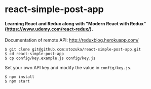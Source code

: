 # react-simple-post-app

#### Learning React and Redux along with "Modern React with Redux"(https://www.udemy.com/react-redux/).

Documentation of remote API: http://reduxblog.herokuapp.com/

```
$ git clone git@github.com:stozuka/react-simple-post-app.git
$ cd react-simple-post-app
$ cp config/key.example.js config/key.js
```

Set your own API key and modify the value in `config/key.js`.

```
$ npm install
$ npm start
```
